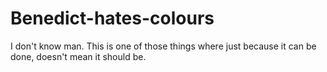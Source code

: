 # Benedict-hates-colours
I don't know man. This is one of those things where just because it can be done, doesn't mean it should be.
